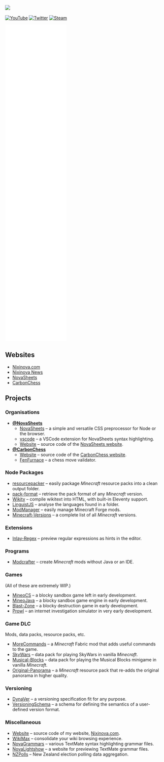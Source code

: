<img src="https://nixinova.com/assets/images/logos/nixinova.png" width="360px">

[![YouTube](https://img.shields.io/badge/youtube-%23FF0000.svg?&style=for-the-badge&logo=youtube&logoColor=white)](https://youtube.com/NixinovaYT)
[![Twitter](https://img.shields.io/badge/twitter-%231DA1F2.svg?&style=for-the-badge&logo=twitter&logoColor=white)](https://twitter.com/Nixinova)
[![Steam](https://img.shields.io/badge/steam-black.svg?&style=for-the-badge&logo=steam&logoColor=white)](https://steamcommunity.com/id/Nixinova)

![GitHub stats](https://raw.githubusercontent.com/Nixinova/Nixinova/metrics/github-metrics.svg)

## Websites
* [Nixinova.com](https://nixinova.com)
* [Nixinova News](https://news.nixinova.com)
* [NovaSheets](https://novasheets.js.org)
* [CarbonChess](https://carbonchess.com)

## Projects

### Organisations
* **[@NovaSheets](https://github.com/NovaSheets)**
  * [NovaSheets](https://github.com/NovaSheets/NovaSheets) – a simple and versatile CSS preprocessor for Node or the browser.
  * [vscode](https://github.com/NovaSheets/vscode) – a VSCode extension for NovaSheets syntax highlighting.
  * [Website](https://github.com/NovaSheets/Website) – source code of the [NovaSheets website](https://novasheets.js.org).
* **[@CarbonChess](https://github.com/CarbonChess)**
  * [Website](https://github.com/CarbonChess/Website) – source code of the [CarbonChess website](https://carbonchess.com).
  * [FenFurnace](https://github.com/CarbonChess/FenFurnace) – a chess move validator.

### Node Packages
* [resourcepacker](https://github.com/Nixinova/resourcepacker) – easily package *Minecraft* resource packs into a clean output folder.
* [pack-format](https://github.com/Nixinova/pack-format) – retrieve the pack format of any *Minecraft* version.
* [Wikity](https://github.com/Nixinova/Wikity) – compile wikitext into HTML, with built-in Eleventy support.
* [LinguistJS](https://github.com/Nixinova/LinguistJS) – analyse the languages found in a folder.
* [ModManager](https://github.com/Nixinova/ModManager) – easily manage Minecraft Forge mods.
* [Minecraft-Versions](https://github.com/Nixinova/Minecraft-Versions) – a complete list of all *Minecraft* versions.

### Extensions
* [Inlay-Regex](https://github.com/Nixinova/Inlay-Regex) – preview regular expressions as hints in the editor.

### Programs
* [Modcrafter](https://github.com/Nixinova/Modcrafter) – create *Minecraft* mods without Java or an IDE.

### Games
(All of these are extremely WIP.)
* [MineoCS](https://github.com/Nixinova/MineoCS) – a blocky sandbox game left in early development.
* [MineoJava](https://github.com/Nixinova/MineoJava) – a blocky sandbox game engine in early development.
* [Blast-Zone](https://github.com/Nixinova/Blast-Zone) – a blocky destruction game in early development.
* [Prowl](https://github.com/Nixinova/Prowl) – an internet investigation simulator in very early development.

### Game DLC
Mods, data packs, resource packs, etc.
* [MoreCommands](https://github.com/Nixinova/MoreCommands) – a *Minecraft* Fabric mod that adds useful commands to the game.
* [SkyWars](https://github.com/Nixinova/SkyWars) – data pack for playing SkyWars in vanilla *Minecraft*.
* [Musical-Blocks](https://github.com/Nixinova/MusicalBlocks) – data pack for playing the Musical Blocks minigame in vanilla *Minecraft*.
* [Original-Panorama](https://github.com/Nixinova/Original-Panorama) – a *Minecraft* resource pack that re-adds the original panorama in higher quality.

### Versioning
* [DynaVer](https://github.com/Nixinova/DynaVer) – a versioning specification fit for any purpose.
* [VersioningSchema](https://github.com/Nixinova/VersioningSchema) – a schema for defining the semantics of a user-defined version format.

### Miscellaneous
* [Website](https://github.com/Nixinova/Website) – source code of my website, [Nixinova.com](https://nixinova.com).
* [WikiMax](https://github.com/Nixinova/WikiMax) – consolidate your wiki browsing experience.
* [NovaGrammars](https://github.com/Nixinova/NovaGrammars) – various TextMate syntax highlighting grammar files.
* [NovaLightshow](https://github.com/Nixinova/NovaLightshow) – a website for previewing TextMate grammar files.
* [NZPolls](https://github.com/Nixinova/nzpolls) – New Zealand election polling data aggregation.
